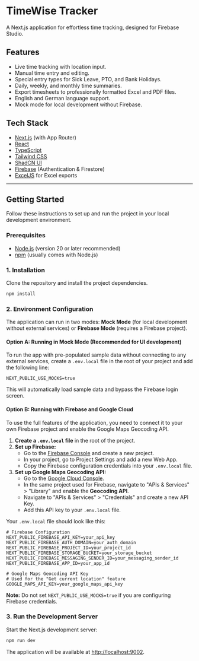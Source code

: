 # TimeWise Tracker

A Next.js application for effortless time tracking, designed for Firebase Studio.

## Features

- Live time tracking with location input.
- Manual time entry and editing.
- Special entry types for Sick Leave, PTO, and Bank Holidays.
- Daily, weekly, and monthly time summaries.
- Export timesheets to professionally formatted Excel and PDF files.
- English and German language support.
- Mock mode for local development without Firebase.

## Tech Stack

- [Next.js](https://nextjs.org/) (with App Router)
- [React](https://react.dev/)
- [TypeScript](https://www.typescriptlang.org/)
- [Tailwind CSS](https://tailwindcss.com/)
- [ShadCN UI](https://ui.shadcn.com/)
- [Firebase](https://firebase.google.com/) (Authentication & Firestore)
- [ExcelJS](https://github.com/exceljs/exceljs) for Excel exports

---

## Getting Started

Follow these instructions to set up and run the project in your local development environment.

### Prerequisites

- [Node.js](https://nodejs.org/) (version 20 or later recommended)
- [npm](https://www.npmjs.com/) (usually comes with Node.js)

### 1. Installation

Clone the repository and install the project dependencies.

```bash
npm install
```

### 2. Environment Configuration

The application can run in two modes: **Mock Mode** (for local development without external services) or **Firebase Mode** (requires a Firebase project).

#### Option A: Running in Mock Mode (Recommended for UI development)

To run the app with pre-populated sample data without connecting to any external services, create a `.env.local` file in the root of your project and add the following line:

```env
NEXT_PUBLIC_USE_MOCKS=true
```

This will automatically load sample data and bypass the Firebase login screen.

#### Option B: Running with Firebase and Google Cloud

To use the full features of the application, you need to connect it to your own Firebase project and enable the Google Maps Geocoding API.

1.  **Create a `.env.local` file** in the root of the project.
2.  **Set up Firebase:**
    *   Go to the [Firebase Console](https://console.firebase.google.com/) and create a new project.
    *   In your project, go to Project Settings and add a new Web App.
    *   Copy the Firebase configuration credentials into your `.env.local` file.
3.  **Set up Google Maps Geocoding API:**
    *   Go to the [Google Cloud Console](https://console.cloud.google.com/).
    *   In the same project used for Firebase, navigate to "APIs & Services" > "Library" and enable the **Geocoding API**.
    *   Navigate to "APIs & Services" > "Credentials" and create a new API Key.
    *   Add this API key to your `.env.local` file.

Your `.env.local` file should look like this:

```env
# Firebase Configuration
NEXT_PUBLIC_FIREBASE_API_KEY=your_api_key
NEXT_PUBLIC_FIREBASE_AUTH_DOMAIN=your_auth_domain
NEXT_PUBLIC_FIREBASE_PROJECT_ID=your_project_id
NEXT_PUBLIC_FIREBASE_STORAGE_BUCKET=your_storage_bucket
NEXT_PUBLIC_FIREBASE_MESSAGING_SENDER_ID=your_messaging_sender_id
NEXT_PUBLIC_FIREBASE_APP_ID=your_app_id

# Google Maps Geocoding API Key
# Used for the "Get current location" feature
GOOGLE_MAPS_API_KEY=your_google_maps_api_key
```

**Note:** Do not set `NEXT_PUBLIC_USE_MOCKS=true` if you are configuring Firebase credentials.

### 3. Run the Development Server

Start the Next.js development server:

```bash
npm run dev
```

The application will be available at [http://localhost:9002](http://localhost:9002).

